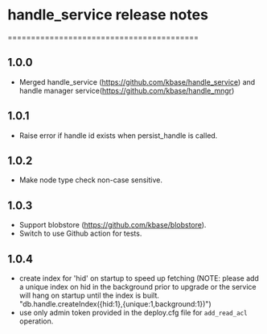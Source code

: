 # handle_service release notes
=========================================

1.0.0
-----
* Merged handle_service (https://github.com/kbase/handle_service) and handle manager service(https://github.com/kbase/handle_mngr)


1.0.1
-----
* Raise error if handle id exists when persist_handle is called.


1.0.2
-----
* Make node type check non-case sensitive.

1.0.3
-----
* Support blobstore (https://github.com/kbase/blobstore).
* Switch to use Github action for tests.

1.0.4
-----
* create index for 'hid' on startup to speed up fetching
(NOTE: please add a unique index on hid in the background prior to upgrade or the service will hang on startup until the index is built.
"db.handle.createIndex({hid:1},{unique:1,background:1})")
* use only admin token provided in the deploy.cfg file for `add_read_acl` operation.
